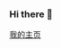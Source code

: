 ### Hi there 👋

<!---

- 🔭 学业规划：考研/一生一芯/rCore复刻
  
[<img src="https://github-readme-stats.vercel.app/api/top-langs/?username=Haohahahaha&layout=compact&hide=javascript,jupyter%20notebook&theme=github_dark" alt="Top Langs" style="width: 400px;" />](https://github.com/anuraghazra/github-readme-stats)

[<img src="https://github-readme-stats.vercel.app/api?username=Haohahahaha&count_private=true&show_icons=true&theme=github_dark" alt="Anurag's GitHub stats" style="width: 400px" />](https://github.com/anuraghazra/github-readme-stats)
--->
[我的主页](http://haohaha.cn)
<!---
[Bilibili](https://space.bilibili.com/1436476753)

微信公众号：

<img src="./pic/QRCode.jpg" width="150px">
--->
